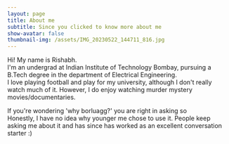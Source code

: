 ```yaml
---
layout: page
title: About me
subtitle: Since you clicked to know more about me
show-avatar: false
thumbnail-img: /assets/IMG_20230522_144711_816.jpg
---
```


Hi! My name is Rishabh.                                     
I'm an undergrad at Indian Institute of Technology Bombay, pursuing a B.Tech degree in the department of Electrical Engineering.             
I love playing football and play for my university, although I don't really watch much of it. However, I do enjoy watching murder mystery movies/documentaries.


If you're wondering 'why borluagg?' you are right in asking so                              
Honestly, I have no idea why younger me chose to use it. People keep asking me about it and has since has worked as an excellent conversation starter :)
